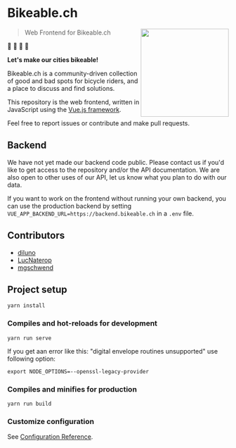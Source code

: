 # Bikeable.ch
<img align="right" height="200" width="200" src="https://bikeable.ch/img/bikeable-logo-gr.svg">

> Web Frontend for Bikeable.ch

🚴 🚴 🚴 🚴

**Let's make our cities bikeable!**

Bikeable.ch is a community-driven collection of good and bad spots for bicycle riders, and a place to discuss and find solutions.

This repository is the web frontend, written in JavaScript using the [Vue.js framework](https://vuejs.org/).

Feel free to report issues or contribute and make pull requests.

## Backend
We have not yet made our backend code public. Please contact us if you'd like to get access to the repository and/or the API documentation. We are also open to other uses of our API, let us know what you plan to do with our data.

If you want to work on the frontend without running your own backend, you can use the production backend by setting `VUE_APP_BACKEND_URL=https://backend.bikeable.ch` in a `.env` file.

## Contributors
- [diluno](//github.com/diluno)
- [LucNaterop](//github.com/lucNaterop)
- [mgschwend](//github.com/mgschwend)


## Project setup
```
yarn install
```

### Compiles and hot-reloads for development
```
yarn run serve
```

If you get aan error like this: "digital envelope routines unsupported" use following option:
```
export NODE_OPTIONS=--openssl-legacy-provider
```

### Compiles and minifies for production
```
yarn run build
```

### Customize configuration
See [Configuration Reference](https://cli.vuejs.org/config/).
